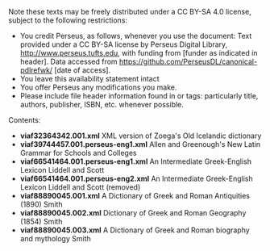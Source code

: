 Note these texts may be freely distributed under a CC BY-SA 4.0 license, subject to the following restrictions: 

- You credit Perseus, as follows, whenever you use the document:
    Text provided under a CC BY-SA license by Perseus Digital Library, http://www.perseus.tufts.edu, with funding from [funder as indicated in header].
    Data accessed from https://github.com/PerseusDL/canonical-pdlrefwk/ [date of access].
- You leave this availability statement intact
- You offer Perseus any modifications you make.
- Please include file header information found in <fileDesc> or <sourceDesc> tags: particularly title, authors, publisher, ISBN, etc.
whenever possible.

Contents:
- **viaf32364342.001.xml** XML version of Zoega's Old Icelandic dictionary
- **viaf39744457.001.perseus-eng1.xml** Allen and Greenough's New Latin Grammar for Schools and Colleges
- **viaf66541464.001.perseus-eng1.xml** An Intermediate Greek-English Lexicon Liddell and Scott
- **viaf66541464.001.perseus-eng2.xml** An Intermediate Greek-English Lexicon Liddell and Scott (removed)
- **viaf88890045.001.xml** A Dictionary of Greek and Roman Antiquities (1890) Smith
- **viaf88890045.002.xml** Dictionary of Greek and Roman Geography (1854) Smith
- **viaf88890045.003.xml** A Dictionary of Greek and Roman biography and mythology Smith
